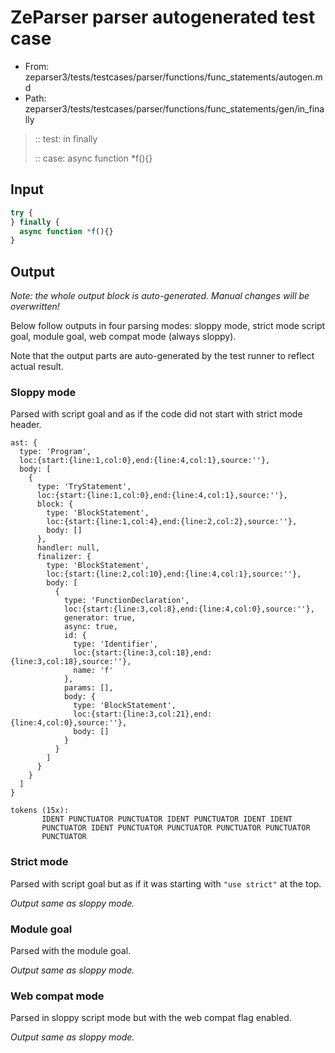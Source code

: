 # ZeParser parser autogenerated test case

- From: zeparser3/tests/testcases/parser/functions/func_statements/autogen.md
- Path: zeparser3/tests/testcases/parser/functions/func_statements/gen/in_finally

> :: test: in finally
>
> :: case: async function *f(){}

## Input


`````js
try {
} finally {
  async function *f(){}
}
`````

## Output

_Note: the whole output block is auto-generated. Manual changes will be overwritten!_

Below follow outputs in four parsing modes: sloppy mode, strict mode script goal, module goal, web compat mode (always sloppy).

Note that the output parts are auto-generated by the test runner to reflect actual result.

### Sloppy mode

Parsed with script goal and as if the code did not start with strict mode header.

`````
ast: {
  type: 'Program',
  loc:{start:{line:1,col:0},end:{line:4,col:1},source:''},
  body: [
    {
      type: 'TryStatement',
      loc:{start:{line:1,col:0},end:{line:4,col:1},source:''},
      block: {
        type: 'BlockStatement',
        loc:{start:{line:1,col:4},end:{line:2,col:2},source:''},
        body: []
      },
      handler: null,
      finalizer: {
        type: 'BlockStatement',
        loc:{start:{line:2,col:10},end:{line:4,col:1},source:''},
        body: [
          {
            type: 'FunctionDeclaration',
            loc:{start:{line:3,col:8},end:{line:4,col:0},source:''},
            generator: true,
            async: true,
            id: {
              type: 'Identifier',
              loc:{start:{line:3,col:18},end:{line:3,col:18},source:''},
              name: 'f'
            },
            params: [],
            body: {
              type: 'BlockStatement',
              loc:{start:{line:3,col:21},end:{line:4,col:0},source:''},
              body: []
            }
          }
        ]
      }
    }
  ]
}

tokens (15x):
       IDENT PUNCTUATOR PUNCTUATOR IDENT PUNCTUATOR IDENT IDENT
       PUNCTUATOR IDENT PUNCTUATOR PUNCTUATOR PUNCTUATOR PUNCTUATOR
       PUNCTUATOR
`````

### Strict mode

Parsed with script goal but as if it was starting with `"use strict"` at the top.

_Output same as sloppy mode._

### Module goal

Parsed with the module goal.

_Output same as sloppy mode._

### Web compat mode

Parsed in sloppy script mode but with the web compat flag enabled.

_Output same as sloppy mode._
